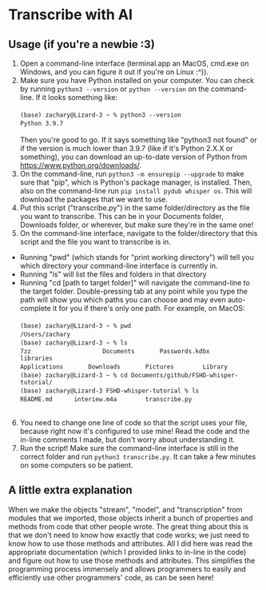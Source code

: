 # Transcribe with AI
## Usage (if you're a newbie :3)
1. Open a command-line interface (terminal.app an MacOS, cmd.exe
on Windows, and you can figure it out if you're on Linux :^)).
2. Make sure you have Python installed on your computer. You can
check by running `python3 --version` or `python --version` on the
command-line. If it looks something like:<br><br>
`(base) zachary@Lizard-3 ~ % python3 --version`<br>
`Python 3.9.7`<br><br>
Then you're good to go. If it says something like "python3 not
found" or if the version is much lower than 3.9.7 (like if it's
Python 2.X.X or something), you can download an up-to-date version
of Python from https://www.python.org/downloads/.
3. On the command-line, run `python3 -m ensurepip --upgrade` to make
sure that "pip", which is Python's package manager, is installed.
Then, also on the command-line run `pip install pydub whisper os`. This will download the
packages that we want to use.
4. Put this script ("transcribe.py") in the same folder/directory
as the file you want to transcribe. This can be in your Documents
folder, Downloads folder, or wherever, but make sure they're in the
same one!
5. On the command-line interface, navigate to the folder/directory
that this script and the file you want to transcribe is in.
* Running "pwd" (which stands for "print working directory") will
  tell you which directory your command-line interface is
  currently in.
* Running "ls" will list the files and folders in that directory
* Running "cd [path to target folder]" will navigate the
  command-line to the target folder. Double-pressing tab at any
  point while you type the path will show you which paths you can choose 
  and may even auto-complete it for you if there's only one path.
For example, on MacOS:<br><br>
	`(base) zachary@Lizard-3 ~ % pwd`<br>
	`/Users/zachary`<br>
	`(base) zachary@Lizard-3 ~ % ls`<br>
	`7zz	                Documents		Passwords.kdbx  	libraries`<br>
	`Applications		Downloads		Pictures		Library`<br>
	`(base) zachary@Lizard-3 ~ % cd Documents/github/FSHD-whisper-tutorial/`<br>
	`(base) zachary@Lizard-3 FSHD-whisper-tutorial % ls`<br>
	`README.md		interiew.m4a		transcribe.py`<br><br>
6. You need to change one line of code so that the script uses your
file, because right now it's configured to use mine! Read the code
and the in-line comments I made, but don't worry about
understanding it.
9. Run the script! Make sure the command-line interface is still
in the correct folder and run `python3 transcribe.py`. It can take
a few minutes on some computers so be patient.

## A little extra explanation
When we make the objects "stream", "model", and "transcription" from
modules that we imported, those objects inherit a bunch of properties
and methods from code that other people wrote. The great thing about this
is that we don't need to know how exactly that code works; we just need to know
how to use those methods and attributes. All I did here was
read the appropriate documentation (which I provided links to in-line in the code)
and figure out how to use those methods and attributes.
This simplifies the programming process immensely and
allows programmers to easily and efficiently use other programmers'
code, as can be seen here!
